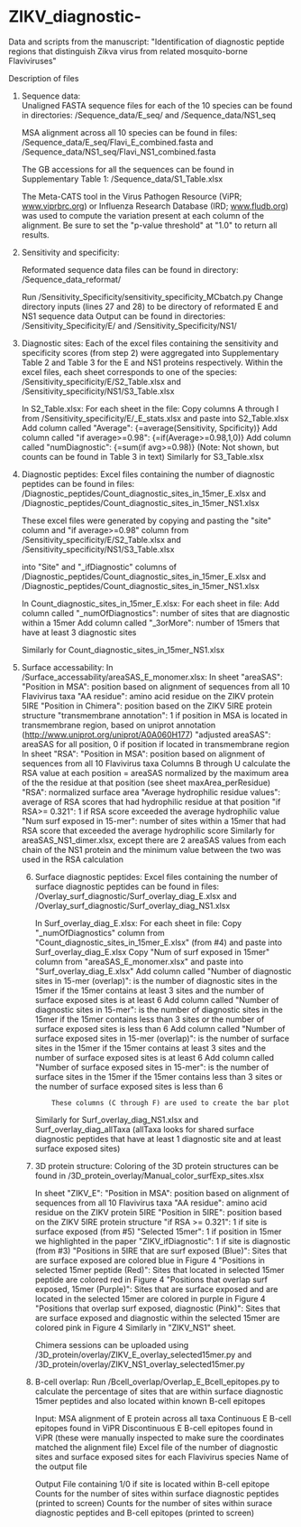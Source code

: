 # ZIKV_diagnostic-
Data and scripts from the manuscript:  "Identification of diagnostic peptide regions that distinguish Zikva virus from related mosquito-borne Flaviviruses"

Description of files

1.  Sequence data:  
	Unaligned FASTA sequence files for each of the 10 species can be found in directories:
	/Sequence_data/E_seq/ and /Sequence_data/NS1_seq

	MSA alignment across all 10 species can be found in files:
	/Sequence_data/E_seq/Flavi_E_combined.fasta and /Sequence_data/NS1_seq/Flavi_NS1_combined.fasta

	The GB accessions for all the sequences can be found in Supplementary Table 1:  /Sequence_data/S1_Table.xlsx
	
	The Meta-CATS tool in the Virus Pathogen Resource (ViPR; www.viprbrc.org) or Influenza Research Database (IRD; www.fludb.org) was used to compute the variation present at each column of the alignment. Be sure to set the "p-value threshold" at "1.0" to return all results. 

2.  Sensitivity and specificity:

	Reformated sequence data files can be found in directory:
	/Sequence_data_reformat/

	Run /Sensitivity_Specificity/sensitivity_specificity_MCbatch.py
		Change directory inputs (lines 27 and 28) to be directory of reformated E and NS1 sequence data
		Output can be found in directories: /Sensitivity_Specificity/E/ and /Sensitivity_Specificity/NS1/

3.  Diagnostic sites:
	Each of the excel files containing the sensitivity and specificity scores (from step 2) were aggregated into Supplementary Table 2 and Table 3 for the E and NS1 proteins respectively.  Within the excel files, each sheet corresponds to one of the species:
	/Sensitivity_specificity/E/S2_Table.xlsx and /Sensitivity_specificity/NS1/S3_Table.xlsx

	In S2_Table.xlsx:
		For each sheet in the file:
			Copy columns A through I from /Sensitivity_specificity/E/<virus name>_E_stats.xlsx and paste into S2_Table.xlsx
			Add column called "Average": {=average(Sensitivity, Spcificity)}
			Add column called "if average>=0.98": {=if(Average>=0.98,1,0)}
			Add column called "numDiagnostic": {=sum(if avg>=0.98)} (Note:  Not shown, but counts can be found in Table 3 in text)
	Similarly for S3_Table.xlsx

4.  Diagnostic peptides:
	Excel files containing the number of diagnostic peptides can be found in files:
	/Diagnostic_peptides/Count_diagnostic_sites_in_15mer_E.xlsx and /Diagnostic_peptides/Count_diagnostic_sites_in_15mer_NS1.xlsx

	These excel files were generated by copying and pasting the "site" column and "if average>=0.98" column from
	/Sensitivity_specificity/E/S2_Table.xlsx and /Sensitivity_specificity/NS1/S3_Table.xlsx

	into "Site" and "<virus name>_ifDiagnostic" columns of /Diagnostic_peptides/Count_diagnostic_sites_in_15mer_E.xlsx and /Diagnostic_peptides/Count_diagnostic_sites_in_15mer_NS1.xlsx

	In Count_diagnostic_sites_in_15mer_E.xlsx:
		For each sheet in file:
			Add column called "<virus name>_numOfDiagnostics":  number of sites that are diagnostic within a 15mer
			Add column called "<virus name>_3orMore":  number of 15mers that have at least 3 diagnostic sites

	Similarly for Count_diagnostic_sites_in_15mer_NS1.xlsx

5.  Surface accessability:
	In /Surface_accessability/areaSAS_E_monomer.xlsx:
		In sheet "areaSAS":
			"Position in MSA":  position based on alignment of sequences from all 10 Flavivirus taxa
			"AA residue":  amino acid residue on the ZIKV protein 5IRE
			"Position in Chimera":  position based on the ZIKV 5IRE protein structure
			"transmembrane annotation": 1 if position in MSA is located in transmembrane region, based on uniprot annotation (http://www.uniprot.org/uniprot/A0A060H177)
			"adjusted areaSAS":  areaSAS for all position, 0 if position if located in transmembrane region
		In sheet "RSA":
			"Position in MSA":  position based on alignment of sequences from all 10 Flavivirus taxa
			Columns B through U calculate the RSA value at each position = areaSAS normalized by the maximum area of the the residue at that position (see sheet maxArea_perResidue)
			"RSA":  normalized surface area
			"Average hydrophilic residue values":  average of RSA scores that had hydrophilic residue at that position
			"if RSA>= 0.321":  1 if RSA score exceeded the average hydrophilic value
			"Num surf exposed in 15-mer": number of sites within a 15mer that had RSA score that exceeded the average hydrophilic score
	Similarly for areaSAS_NS1_dimer.xlsx, except there are 2 areaSAS values from each chain of the NS1 protein and the minimum value between the two was used in the RSA calculation

	6.  Surface diagnostic peptides:
		Excel files containing the number of surface diagnostic peptides can be found in files:
		/Overlay_surf_diagnostic/Surf_overlay_diag_E.xlsx and /Overlay_surf_diagnostic/Surf_overlay_diag_NS1.xlsx

		In Surf_overlay_diag_E.xlsx:
			For each sheet in file:
				Copy "<virus name>_numOfDiagnostics" column from "Count_diagnostic_sites_in_15mer_E.xlsx" (from #4) and paste into Surf_overlay_diag_E.xlsx
				Copy "Num of surf exposed in 15mer" column from "areaSAS_E_monomer.xlsx" and paste into "Surf_overlay_diag_E.xlsx"
				Add column called "Number of diagnostic sites in 15-mer (overlap)": is the number of diagnostic sites in the 15mer if the 15mer contains at least 3 sites and the number of surface exposed sites is at least 6
				Add column called "Number of diagnostic sites in 15-mer": is the number of diagnostic sites in the 15mer if the 15mer contains less than 3 sites or the number of surface exposed sites is less than 6
				Add column called "Number of surface exposed sites in 15-mer (overlap)": is the number of surface sites in the 15mer if the 15mer contains at least 3 sites and the number of surface exposed sites is at least 6
				Add column called "Number of surface exposed sites in 15-mer": is the number of surface sites in the 15mer if the 15mer contains less than 3 sites or the number of surface exposed sites is less than 6
				
				These columns (C through F) are used to create the bar plot 
				
		Similarly for Surf_overlay_diag_NS1.xlsx and Surf_overlay_diag_allTaxa (allTaxa looks for shared surface diagnostic peptides that have at least 1 diagnostic site and at least surface exposed sites)


	7.  3D protein structure:
		Coloring of the 3D protein structures can be found in /3D_protein_overlay/Manual_color_surfExp_sites.xlsx

		In sheet "ZIKV_E":
			"Position in MSA":  position based on alignment of sequences from all 10 Flavivirus taxa
			"AA residue":  amino acid residue on the ZIKV protein 5IRE
			"Position in 5IRE":  position based on the ZIKV 5IRE protein structure
			"if RSA >= 0.321":  1 if site is surface exposed (from #5)
			"Selected 15mer":  1 if position in 15mer we highlighted in the paper
			"ZIKV_ifDiagnostic":  1 if site is diagnostic (from #3)
			"Positions in 5IRE that are surf exposed (Blue)":  Sites that are surface exposed are colored blue in Figure 4
			"Positions in selected 15mer peptide (Red)":  Sites that located in selected 15mer peptide are colored red in Figure 4 
			"Positions that overlap surf exposed, 15mer (Purple)":  Sites that are surface exposed and are located in the selected 15mer are colored in purple in Figure 4
			"Positions that overlap surf exposed, diagnostic (Pink)":  Sites that are surface exposed and diagnostic within the selected 15mer are colored pink in Figure 4
		Similarly in "ZIKV_NS1" sheet.

		Chimera sessions can be uploaded using /3D_protein/overlay/ZIKV_E_overlay_selected15mer.py and /3D_protein/overlay/ZIKV_NS1_overlay_selected15mer.py


	8.  B-cell overlap:
		Run /Bcell_overlap/Overlap_E_Bcell_epitopes.py to calculate the percentage of sites that are within surface diagnostic 15mer peptides and also located within known B-cell epitopes

		Input:
			MSA alignment of E protein across all taxa
			Continuous E B-cell epitopes found in ViPR
			Discontinuous E B-cell epitopes found in ViPR (these were manually inspected to make sure the coordinates matched the alignment file)
			Excel file of the number of diagnostic sites and surface exposed sites for each Flavivirus species
			Name of the output file

		Output
			File containing 1/0 if site is located within B-cell epitope
			Counts for the number of sites within surface diagnostic peptides (printed to screen)
			Counts for the number of sites within surace diagnostic peptides and B-cell epitopes (printed to screen)

